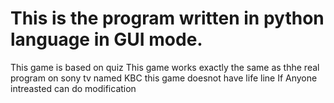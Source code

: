 # This is the program written in python language in GUI mode.
This game is based on quiz 
This game works exactly the same as thhe real program on sony tv named KBC
this game doesnot have life line
If Anyone intreasted can do modification
